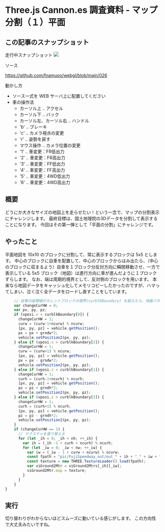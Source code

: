 # Three.js Cannon.es 調査資料 - マップ分割（１）平面

## この記事のスナップショット

走行中スナップショット
![](https://storage.googleapis.com/zenn-user-upload/434431fde476-20241031.jpg)

ソース

https://github.com/fnamuoo/webgl/blob/main/026


動かし方

- ソース一式を WEB サーバ上に配置してください
- 車の操作法
  - カーソル上 .. アクセル
  - カーソル下 .. バック
  - カーソル左、カーソル右 .. ハンドル
  - 'b' .. ブレーキ
  - 'c' .. カメラ視点の変更
  - 'r' .. 姿勢を戻す
  - マウス操作 .. カメラ位置の変更
  - '1' .. 車変更：FR低出力
  - '2' .. 車変更：FR高出力
  - '3' .. 車変更：FF低出力
  - '4' .. 車変更：FF高出力
  - '5' .. 車変更：4WD低出力
  - '6' .. 車変更：4WD高出力

## 概要

どうにか大きなサイズの地図上を走らせたい！という一念で、マップの分割表示にチャレンジします。
最終目標は、国土地理院の3Dデータを分割して表示することになります。
今回はその第一弾として「平面の分割」にチャレンジです。

## やったこと

平面地図を 10x10 のブロックに分割して、常に表示するブロックは 5x5 とします。
中心のブロックに自車を配置して、中心のブロックからはみ出たら、（中心のブロックに収まるよう）自車を１ブロック分反対方向に瞬間移動させ、一方で表示している 5x5 ブロック（地図）は進行方向に車が進んだように１ブロックずらします。
なお、端は周期的境界として、反対側のブロックを用います。
本来なら地図データをキャッシュ化してメモリコピーしたかったのですが、ハマってしまい、泣く泣く全データをロードし直すことをしています。

```js
    // 自車の座標値がカレントブロックの境界(curblkBoundary) を超えたら、地面パネルの移動とテクスチャ張替
    var changeCurHW = 0;
    var px, py, pz;
    if (vposi.x < curblkBoundary[0]) {
      changeCurHW = 1;
      curw = (curw-1+ncurw) % ncurw;
      [px, py, pz] = vehicle.getPosition();
      px = px + grndw*2; 
      vehicle.setPosition2(px, py, pz);
    } else if (vposi.x > curblkBoundary[2]) {
      changeCurHW = 1;
      curw = (curw+1) % ncurw;
      [px, py, pz] = vehicle.getPosition();
      px = px - grndw*2; 
      vehicle.setPosition2(px, py, pz);
    } else if (vposi.z < curblkBoundary[1]) {
      changeCurHW = 1;
      curh = (curh-1+ncurh) % ncurh;
      [px, py, pz] = vehicle.getPosition();
      pz = pz + grndh*2; 
      vehicle.setPosition2(px, py, pz);
    } else if (vposi.z > curblkBoundary[3]) {
      changeCurHW = 1;
      curh = (curh+1) % ncurh;
      [px, py, pz] = vehicle.getPosition();
      pz = pz - grndh*2; 
      vehicle.setPosition2(px, py, pz);
    }
    if (changeCurHW == 1) {
      // テクスチャを張り替える
      for (let _ih = 0; _ih < nh; ++_ih) {
        var ih = (_ih -1 + curh + ncurh) % ncurh;
        for (let _iw = 0; _iw < nw; ++_iw) {
          var iw = (_iw - 1 + curw + ncurw) % ncurw;
          const fpath = "pic/FujiSpeedway_out/out_" + ih + "_" + iw + ".png";
          const texture = new THREE.TextureLoader().load(fpath); 
          var viGround2Mtr = viGround2Mtrs[_ih][_iw];
          viGround2Mtr.map = texture;
        }
      }
    }
}
```

## 実行

切り替わりがわからないほどスムーズに動いている感じがします。
この方向性で大丈夫みたいですね。


